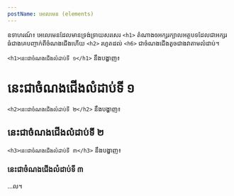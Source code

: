 ```yaml
---
postName: អេលេមេន (elements)
---
```


ឧទាហរណ៍៖ អេលេមេនដែលមានទ្រង់ទ្រាយសរសេរ `<h1>` តំណាងឲអក្សរក្បាលអត្ថបទដែលជាអក្សរធំជាងគេបញ្ចាក់ពីចំណងជើងហើយ `<h2>` រហូតដល់ `<h6>` ជាចំណងជើងតូចជាងវាតាមលំដាប់។  

`<h1>នេះជាចំណងជើងលំដាប់ទី ១</h1>`  នឹងបង្ហាញ៖
# នេះជាចំណងជើងលំដាប់ទី ១
`<h2>នេះជាចំណងជើងលំដាប់ទី ២</h2>`  នឹងបង្ហាញ៖
## នេះជាចំណងជើងលំដាប់ទី ២
`<h3>នេះជាចំណងជើងលំដាប់ទី ៣</h3>`  នឹងបង្ហាញ៖
### នេះជាចំណងជើងលំដាប់ទី ៣
...ល។